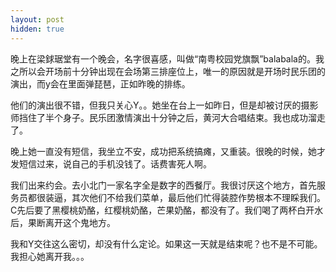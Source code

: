 ```yaml
---
layout: post
hidden: true
---
```

晚上在梁銶琚堂有一个晚会，名字很喜感，叫做“南粤校园党旗飘”balabala的。我之所以会开场前十分钟出现在会场第三排座位上，唯一的原因就是开场时民乐团的演出，而y会在里面弹琵琶，正如昨晚的排练。

他们的演出很不错，但我只关心Y。。她坐在台上一如昨日，但是却被讨厌的摄影师挡住了半个身子。民乐团激情演出十分钟之后，黄河大合唱结束。我也成功溜走了。

晚上她一直没有短信，我坐立不安，成功把系统搞瘫，又重装。很晚的时候，她才发短信过来，说自己的手机没钱了。话费害死人啊。

我们出来约会。去小北门一家名字全是数字的西餐厅。我很讨厌这个地方，首先服务员都很装逼，其次他们不给我们菜单，最后他们忙得装腔作势根本不理睬我们。C先后要了黑樱桃奶酪，红樱桃奶酪，芒果奶酪，都没有了。我们喝了两杯白开水后，果断离开这个鬼地方。

我和Y交往这么密切，却没有什么定论。如果这一天就是结束呢？也不是不可能。我担心她离开我。。。